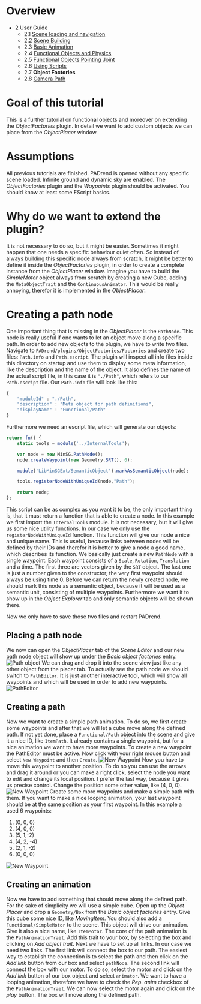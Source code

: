 <!------------------------------------------------------------------------------------------------
This work is licensed under the Creative Commons Attribution-ShareAlike 4.0 International License.
 To view a copy of this license, visit http://creativecommons.org/licenses/by-sa/4.0/.
 Author: Henrik Heine (hheine@mail.uni-paderborn.de)
 PADrend Version 1.0.0
------------------------------------------------------------------------------------------------->
<!---BEGINN_INDEXSECTION--->
<!---Automaticly generated section. Do not edit!!!--->
# Overview
* 2 User Guide
    * 2.1 [Scene loading and navigation](../../2_User_Guide/1_Scene_loading_and_navigation/Scene_loading_and_navigation.md)
    * 2.2 [Scene Building](../../2_User_Guide/2_Scene_Building/Scene_Building.md)
    * 2.3 [Basic Animation](../../2_User_Guide/3_Basic_Animation/Basic_Animation.md)
    * 2.4 [Functional Objects and Physics](../../2_User_Guide/4_Functional_Objects_and_Physics/Functional_Objects_and_Physics.md)
    * 2.5 [Functional Objects Pointing Joint](../../2_User_Guide/5_Functional_Objects_Pointing_Joint/Functional_Objects_Pointing_Joint.md)
    * 2.6 [Using Scripts](../../2_User_Guide/6_Using_Scripts/Using_Scripts.md)
    * 2.7 **Object Factories**
    * 2.8 [Camera Path](../../2_User_Guide/8_Camera_Path/Camera_Path.md)
<!---END_INDEXSECTION--->

# Goal of this tutorial
This is a further tutorial on functional objects and moreover on extending the *ObjectFactories* plugin. In detail we want to add custom objects we can place from the *ObjectPlacer* window.

# Assumptions
All previous tutorials are finished. PADrend is opened without any specific scene loaded. Infinite ground and dynamic sky are enabled. The *ObjectFactories* plugin and the *Waypoints* plugin should be activated. You should know at least some EScript basics.

# Why do we want to extend the plugin?
It is not necessary to do so, but it might be easier. Sometimes it might happen that one needs a specific behaviour quiet often. So instead of always building this specific node always from scratch, it might be better to define it inside the *ObjectFactories* plugin, in order to create a complete instance from the *ObjectPlacer* window. Imagine you have to build the *SimpleMotor* object always from scratch by creating a new Cube, adding the `MetaObjectTrait` and the `ContinuousAnimator`. This would be really annoying, therefor it is implemented in the *ObjectPlacer*.

# Creating a path node
One important thing that is missing in the *ObjectPlacer* is the `PathNode`. This node is really useful if one wants to let an object move along a specific path. In order to add new objects to the plugin, we have to write two files. Navigate to `PADrend/plugins/ObjectFactories/Factories` and create two files: `Path.info` and `Path.escript`.
The plugin will inspect all info files inside this directory on startup and use them to display some meta information, like the description and the name of the object. It also defines the name of the actual script file, in this case it is `"./Path"`, which refers to our `Path.escript` file. Our `Path.info` file will look like this:
```JavaScript
{
	"moduleId" : "./Path",
	"description" : "Meta object for path definitions",
	"displayName" : "Functional/Path"
}

```

Furthermore we need an escript file, which will generate our objects:
```JavaScript
return fn() {
	static tools = module('../InternalTools');

	var node = new MinSG.PathNode();
	node.createWaypoint(new Geometry.SRT(), 0);

	module('LibMinSGExt/SemanticObject').markAsSemanticObject(node);

	tools.registerNodeWithUniqueId(node,"Path");

	return node;
};

```
This script can be as complex as you want it to be, the only important thing is, that it must return a function that is able to create a node. In this example we first import the `InternalTools` module. It is not necessary, but it will give us some nice utility functions. In our case we only use the `registerNodeWithUniqueId` function. This function will give our node a nice and unique name. This is useful, because links between nodes will be defined by their IDs and therefor it is better to give a node a good name, which describes its function.
We basically just create a new `PathNode` with a single waypoint. Each waypoint consists of a `Scale`, `Rotation`, `Translation` and a time. The first three are vectors given by the `SRT` object. The last one is just a number given to the constructor, the very first waypoint should always be using time 0. Before we can return the newly created node, we should mark this node as a semantic object, because it will be used as a semantic unit, consisting of multiple waypoints. Furthermore we want it to show up in the *Object Explorer* tab and only semantic objects will be shown there.

Now we only have to save those two files and restart PADrend.

## Placing a path node
We now can open the *ObjectPlacer* tab of the *Scene Editor* and our new path node object will show up under the *Basic object factories* entry.
![Path object](figures/Path_object.png)
We can drag and drop it into the scene view just like any other object from the placer tab.
To actually see the path node we should switch to `PathEditor`. It is just another interactive tool, which will show all waypoints and which will be used in order to add new waypoints.
![PathEditor](figures/PathEditor.png)

## Creating a path
Now we want to create a simple path animation. To do so, we first create some waypoints and after that we will let a cube move along the defined path.
If not yet done, place a `Functional/Path` object into the scene and give it a nice ID, like `ItemPath`. It already contains a single waypoint, but for a nice animation we want to have more waypoints. To create a new waypoint the PathEditor must be active. Now click with your right mouse button and select `New Waypoint` and then `Create`.
![New Waypoint](figures/Path_new.png)
Now you have to move this waypoint to another position. To do so you can use the arrows and drag it around or you can make a right click, select the node you want to edit and change its local position. I prefer the last way, because it gives us precise control. Change the position some other value, like (4, 0, 0).
![New Waypoint](figures/Path_new2.png)
Create some more waypoints and make a simple path with them. If you want to make a nice looping animation, your last waypoint should be at the same position as your first waypoint. In this example a used 6 waypoints:
1. (0, 0, 0)
2. (4, 0, 0)
3. (5, 1,-2)
4. (4, 2, -4)
5. (2, 1, -2)
6. (0, 0, 0)

![New Waypoint](figures/Path.png)

## Creating an animation
Now we have to add something that should move along the defined path. For the sake of simplicity we will use a simple cube. Open up the *Object Placer* and drop a `Geometry/Box` from the *Basic object factories* entry. Give this cube some nice ID, like *MovingItem*. You should also add a `Functional/SimpleMotor` to the scene. This object will drive our animation. Give it also a nice name, like `ItemMotor`.
The core of the path animation is the `PathAnimationTrait`. Add this trait to your box, by selecting the box and clicking on *Add object trait*. Next we have to set up all links. In our case we need two links. The first link will connect the box to our path. The easiest way to establish the connection is to select the path and then click on the *Add link* button from our box and select `pathNode`. The second link will connect the box with our motor. To do so, select the motor and click on the *Add link* button of our box object and select `animator`.
We want to have a looping animation, therefore we have to check the *Rep. anim* checkbox of the `PathAnimationTrait`.
We can now select the motor again and click on the *play* button. The box will move along the defined path.

